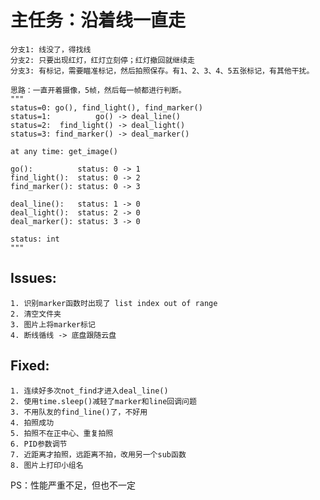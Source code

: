 # 主任务：沿着线一直走
    分支1: 线没了，得找线
    分支2: 只要出现红灯，红灯立刻停；红灯撤回就继续走
    分支3: 有标记，需要瞄准标记，然后拍照保存。有1、2、3、4、5五张标记，有其他干扰。

    思路：一直开着摄像，5帧，然后每一帧都进行判断。
    """
    status=0: go(), find_light(), find_marker()
    status=1:          go() -> deal_line()
    status=2:  find_light() -> deal_light()
    status=3: find_marker() -> deal_marker()
    
    at any time: get_image()
    
    go():          status: 0 -> 1
    find_light():  status: 0 -> 2
    find_marker(): status: 0 -> 3
    
    deal_line():   status: 1 -> 0
    deal_light():  status: 2 -> 0
    deal_marker(): status: 3 -> 0
    
    status: int
    """

## Issues:
    1. 识别marker函数时出现了 list index out of range
    2. 清空文件夹
    3. 图片上将marker标记
    4. 断线循线 -> 底盘跟随云盘


## Fixed:
    1. 连续好多次not_find才进入deal_line()
    2. 使用time.sleep()减轻了marker和line回调问题
    3. 不用队友的find_line()了，不好用
    4. 拍照成功
    5. 拍照不在正中心、重复拍照
    6. PID参数调节
    7. 近距离才拍照，远距离不拍，改用另一个sub函数
    8. 图片上打印小组名

PS：性能严重不足，但也不一定
